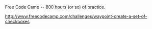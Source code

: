Free Code Camp -- 800 hours (or so) of practice.

http://www.freecodecamp.com/challenges/waypoint-create-a-set-of-checkboxes
